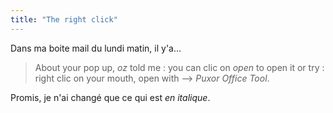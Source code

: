 ```yaml
---
title: "The right click"
---
```


Dans ma boite mail du lundi matin, il y'a...

> About your pop up, _oz_ told me : you can clic on _open_ to open it or try :
right clic on your mouth, open with --> _Puxor Office Tool_.

Promis, je n'ai changé que ce qui est _en italique_.

